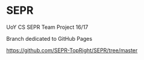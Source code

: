 # SEPR
UoY CS SEPR Team Project 16/17

Branch dedicated to GitHub Pages

https://github.com/SEPR-TopRight/SEPR/tree/master
